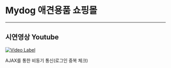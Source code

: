 # Mydog 애견용품 쇼핑몰
---
## 시연영상 Youtube

[![Video Label](http://img.youtube.com/vi/WydKeM5VnOU/0.jpg)](https://www.youtube.com/watch?v=WydKeM5VnOU)

AJAX를 통한 비동기 통신(로그인 중복 체크)
